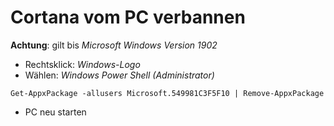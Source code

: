 # Cortana vom PC verbannen

**Achtung**: gilt bis *Microsoft Windows Version 1902*


* Rechtsklick: *Windows-Logo*
* Wählen: *Windows Power Shell (Administrator)*

```
Get-AppxPackage -allusers Microsoft.549981C3F5F10 | Remove-AppxPackage
```

* PC neu starten
